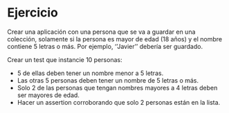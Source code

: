 # Ejercicio
Crear una aplicación con una persona que se va a guardar en una colección,
solamente si la persona es mayor de edad (18 años) y el nombre contiene 5 letras
o más. Por ejemplo, ‘’Javier’’ debería ser guardado.

Crear un test que instancie 10 personas:
- 5 de ellas deben tener un nombre menor a 5 letras.
- Las otras 5 personas deben tener un nombre de 5 letras o más.
- Solo 2 de las personas que tengan nombres mayores a 4 letras deben
  ser mayores de edad. 
- Hacer un assertion corroborando que solo 2 personas están en la lista.